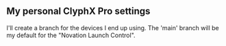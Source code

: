 ## My personal ClyphX Pro settings

I'll create a branch for the devices I end up using.
The 'main' branch will be my default for the "Novation Launch Control".
